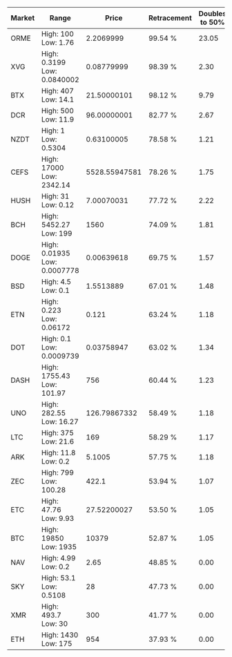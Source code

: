 | Market | Range | Price| Retracement | Doubles to 50% |
| --- | --- | --- | --- | --- |
| ORME | High: 100<br />Low: 1.76 | 2.2069999 | 99.54 % | 23.05 |
| XVG | High: 0.3199<br />Low: 0.0840002 | 0.08779999 | 98.39 % | 2.30 |
| BTX | High: 407<br />Low: 14.1 | 21.50000101 | 98.12 % | 9.79 |
| DCR | High: 500<br />Low: 11.9 | 96.00000001 | 82.77 % | 2.67 |
| NZDT | High: 1<br />Low: 0.5304 | 0.63100005 | 78.58 % | 1.21 |
| CEFS | High: 17000<br />Low: 2342.14 | 5528.55947581 | 78.26 % | 1.75 |
| HUSH | High: 31<br />Low: 0.12 | 7.00070031 | 77.72 % | 2.22 |
| BCH | High: 5452.27<br />Low: 199 | 1560 | 74.09 % | 1.81 |
| DOGE | High: 0.01935<br />Low: 0.0007778 | 0.00639618 | 69.75 % | 1.57 |
| BSD | High: 4.5<br />Low: 0.1 | 1.5513889 | 67.01 % | 1.48 |
| ETN | High: 0.223<br />Low: 0.06172 | 0.121 | 63.24 % | 1.18 |
| DOT | High: 0.1<br />Low: 0.0009739 | 0.03758947 | 63.02 % | 1.34 |
| DASH | High: 1755.43<br />Low: 101.97 | 756 | 60.44 % | 1.23 |
| UNO | High: 282.55<br />Low: 16.27 | 126.79867332 | 58.49 % | 1.18 |
| LTC | High: 375<br />Low: 21.6 | 169 | 58.29 % | 1.17 |
| ARK | High: 11.8<br />Low: 0.2 | 5.1005 | 57.75 % | 1.18 |
| ZEC | High: 799<br />Low: 100.28 | 422.1 | 53.94 % | 1.07 |
| ETC | High: 47.76<br />Low: 9.93 | 27.52200027 | 53.50 % | 1.05 |
| BTC | High: 19850<br />Low: 1935 | 10379 | 52.87 % | 1.05 |
| NAV | High: 4.99<br />Low: 0.2 | 2.65 | 48.85 % | 0.00 |
| SKY | High: 53.1<br />Low: 0.5108 | 28 | 47.73 % | 0.00 |
| XMR | High: 493.7<br />Low: 30 | 300 | 41.77 % | 0.00 |
| ETH | High: 1430<br />Low: 175 | 954 | 37.93 % | 0.00 |
